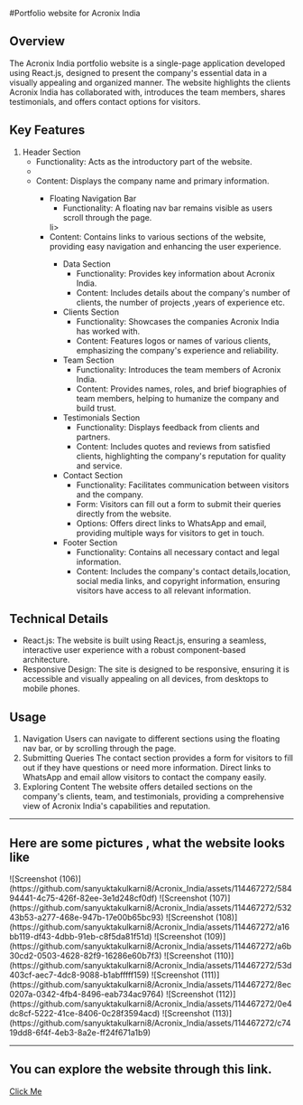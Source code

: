 #Portfolio website for Acronix India 

<h2>Overview</h2>
<p>The Acronix India portfolio website is a single-page application developed using React.js, designed to present the company's essential data in a visually appealing and organized manner. The website highlights the clients Acronix India has collaborated with, introduces the team members, shares testimonials, and offers contact options for visitors.</p>

<h2>Key Features</h2>
<ol>
<li>  
Header Section
<ul>
<li> Functionality: Acts as the introductory part of the website.<li> 
<li> Content: Displays the company name and primary information.</li> 
<ul>
</li>

<li>
Floating Navigation Bar
  <ul>
<li>Functionality: A floating nav bar remains visible as users scroll through the page.</ul>li>
<li>Content: Contains links to various sections of the website, providing easy navigation and enhancing the user experience.</li>
    <ul>
</li>

<li>
Data Section
  <ul>
<li>Functionality: Provides key information about Acronix India.</li>
<li>Content: Includes details about the company's number of clients, the number of projects ,years of experience etc.</li>
  </ul>
  </li>

<li>
Clients Section
  <ul>
<li>Functionality: Showcases the companies Acronix India has worked with.</li>
<li>Content: Features logos or names of various clients, emphasizing the company's experience and reliability.</li>
  </ul>
</li>

<li>
Team Section
  <ul>
<li>Functionality: Introduces the team members of Acronix India.</li>
<li>Content: Provides names, roles, and brief biographies of team members, helping to humanize the company and build trust.</li>
  </ul>
  </li>

<li>
Testimonials Section
  <ul>
<li>Functionality: Displays feedback from clients and partners.</li>
<li>Content: Includes quotes and reviews from satisfied clients, highlighting the company's reputation for quality and service.</li>
  </ul>
  </li>

 <li> 
Contact Section
   <ul>
<li>Functionality: Facilitates communication between visitors and the company.</li>
<li>Form: Visitors can fill out a form to submit their queries directly from the website.</li>
<li>Options: Offers direct links to WhatsApp and email, providing multiple ways for visitors to get in touch.</li>
   </ul>
</li>

<li>
Footer Section
  <ul>
<li>Functionality: Contains all necessary contact and legal information.</li>
<li>Content: Includes the company's contact details,location, social media links, and copyright information, ensuring visitors have access to all relevant information.</li>
  </ul>
</li>
</ol>


<h2>Technical Details</h2>
<ul>
<li>React.js: The website is built using React.js, ensuring a seamless, interactive user experience with a robust component-based architecture.</li>
<li>Responsive Design: The site is designed to be responsive, ensuring it is accessible and visually appealing on all devices, from desktops to mobile phones.</li>
</ul>

<h2>Usage</h2>
<ol>
<li>
Navigation
Users can navigate to different sections using the floating nav bar, or by scrolling through the page.</li>

<li>
Submitting Queries
The contact section provides a form for visitors to fill out if they have questions or need more information.
Direct links to WhatsApp and email allow visitors to contact the company easily.</li>

<li>
Exploring Content
The website offers detailed sections on the company's clients, team, and testimonials, providing a comprehensive view of Acronix India's capabilities and reputation.</li>
</ol>
<hr>



<h2>Here are some pictures , what the website looks like </h2>
![Screenshot (106)](https://github.com/sanyuktakulkarni8/Acronix_India/assets/114467272/58494441-4c75-426f-82ee-3e1d248cf0df)
![Screenshot (107)](https://github.com/sanyuktakulkarni8/Acronix_India/assets/114467272/53243b53-a277-468e-947b-17e00b65bc93)
![Screenshot (108)](https://github.com/sanyuktakulkarni8/Acronix_India/assets/114467272/a16bb119-df43-4dbb-91eb-c8f5da81f51d)
![Screenshot (109)](https://github.com/sanyuktakulkarni8/Acronix_India/assets/114467272/a6b30cd2-0503-4628-82f9-16286e60b7f3)
![Screenshot (110)](https://github.com/sanyuktakulkarni8/Acronix_India/assets/114467272/53d403cf-aec7-4dc8-9088-b1abfffff159)
![Screenshot (111)](https://github.com/sanyuktakulkarni8/Acronix_India/assets/114467272/8ec0207a-0342-4fb4-8496-eab734ac9764)
![Screenshot (112)](https://github.com/sanyuktakulkarni8/Acronix_India/assets/114467272/0e4dc8cf-5222-41ce-8406-0c28f3594acd)
![Screenshot (113)](https://github.com/sanyuktakulkarni8/Acronix_India/assets/114467272/c7419dd8-6f4f-4eb3-8a2e-ff24f671a1b9)

<hr>

<h2>You can explore the website through this link.</h2>
<a href="https://www.acronixindia.com/">Click Me</a>
